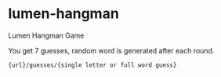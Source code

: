 # lumen-hangman
Lumen Hangman Game


You get 7 guesses, random word is generated after each round.

`{url}/guesses/{single letter or full word guess}`
